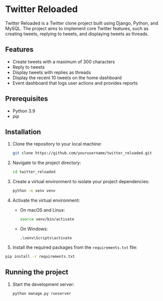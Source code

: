 # Twitter Reloaded

Twitter Reloaded is a Twitter clone project built using Django, Python, and MySQL. The project aims to implement core Twitter features, such as creating tweets, replying to tweets, and displaying tweets as threads.

## Features

- Create tweets with a maximum of 300 characters
- Reply to tweets
- Display tweets with replies as threads
- Display the recent 10 tweets on the home dashboard
- Event dashboard that logs user actions and provides reports

## Prerequisites

- Python 3.9
- pip

## Installation

1. Clone the repository to your local machine:
    ```zsh
    git clone https://github.com/yourusername/twitter_reloaded.git
    ```
2. Navigate to the project directory:
    ```zsh
    cd twitter_reloaded
    ```
3. Create a virtual environment to isolate your project dependencies:
    ```zsh
    python -m venv venv
    ```
4. Activate the virtual environment:

   - On macOS and Linux:

     ``` zsh
     source venv/bin/activate
     ```

   - On Windows:

     ```
     .\venv\Scripts\activate
     ```
5. Install the required packages from the `requirements.txt` file:
  ``` zsh
  pip install -r requirements.txt
  ```


## Running the project

1. Start the development server:
    ``` zsh
    python manage.py runserver
    ```